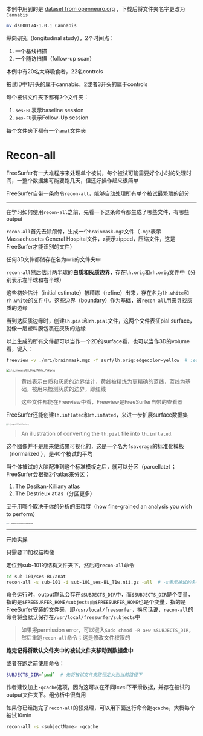 本例中用到的是 [dataset from openneuro.org](https://openneuro.org/datasets/ds000174/versions/1.0.1) ，下载后将文件夹名字更改为`Cannabis`

```bash
mv ds000174-1.0.1 Cannabis
```

纵向研究（longitudinal study），2个时间点：

1. 一个基线扫描
2. 一个随访扫描（follow-up scan）

本例中有20名大麻吸食者，22名controls

被试ID中1开头的属于cannabis，2或者3开头的属于controls

每个被试文件夹下都有2个文件夹：

1. `ses-BL`表示baseline session
2. `ses-FU`表示Follow-Up session

每个文件夹下都有一个`anat`文件夹

# Recon-all

FreeSurfer有一大堆程序来处理单个被试，每个被试可能需要好个小时的处理时间，一整个数据集可能要跑几天，但还好操作起来很简单

FreeSurfer自带一条命令`recon-all`，能够自动处理所有单个被试最繁琐的部分

---

在学习如何使用`recon-all`之前，先看一下这条命令都生成了哪些文件，有哪些output

`recon-all`首先去除颅骨，生成一个`brainmask.mgz`文件（`.mgz`表示Massachusetts General Hospital文件，`z`表示zipped，压缩文件，这是FreeSurfer才能识别的文件）

任何3D文件都储存在名为`mri`的文件夹中

`recon-all`然后估计两半球的**白质和灰质边界**，存在`lh.orig`和`rh.orig`文件中（分别表示左半球和右半球）

这些初始估计（initial estimate）被精炼（refine）出来，存在名为`lh.white`和`rh.white`的文件中。这些边界（boundary）作为基础，被`recon-all`用来寻找灰质的边缘

当到达灰质边缘时，创建`lh.pial`和`rh.pial`文件，这两个文件表征pial surface，就像一层塑料膜包裹在灰质的边缘

以上生成的所有文件都可以当作一个2D的surface看，也可以当作3D的volume看，键入：

```bash
freeview -v ./mri/brainmask.mgz -f surf/lh.orig:edgecolor=yellow  # :edgecolor=yellow也可以不加，默认是黄色
```

<img src="https://andysbrainbook.readthedocs.io/en/latest/_images/03_Orig_White_Pial.png" alt="../../_images/03_Orig_White_Pial.png" style="zoom: 50%;" />

> 黄线表示白质和灰质的边界估计，黄线被精炼为更精确的蓝线，蓝线为基础，被用来检测灰质的边界，即红线
>
> 这些文件都能在Freeview中看，Freeview是FreeSurfer自带的查看器

FreeSurfer还能创建`lh.inflated`和`rh.infated`，来进一步扩展surface数据集

<img src="https://andysbrainbook.readthedocs.io/en/latest/_images/03_Pial_Inflated.png" alt="../../_images/03_Pial_Inflated.png" style="zoom: 25%;" />

>An illustration of converting the `lh.pial` file into `lh.inflated`.

这个图像并不是用来使结果可视化的，这是一个名为`fsaverage`的标准化模板（normalized ），是40个被试的平均

当个体被试的大脑配准到这个标准模板之后，就可以分区（parcellate）；FreeSurfer会根据2个atlas来分区：

1. The Desikan-Killiany atlas
2. The Destrieux atlas（分区更多）

至于用哪个取决于你的分析的细粒度（how fine-grained an analysis you wish to perform）

<img src="https://andysbrainbook.readthedocs.io/en/latest/_images/03_FreeSurfer_Atlases.png" alt="../../_images/03_FreeSurfer_Atlases.png" style="zoom: 25%;" />

---

开始实操

只需要T1加权结构像

定位到sub-101的结构文件夹下，然后跑`recon-all`命令

```bash
cd sub-101/ses-BL/anat
recon-all -s sub-101 -i sub-101_ses-BL_T1w.nii.gz -all  # -s表示被试的名字；-i表示input，即结构像的名字；-all表示会跑所有的预处理步骤，建议除了在编辑数据之后重新跑recon-all命令之外，都加上该选项
```

命令运行时，output默认会存在`$SUBJECTS_DIR`中，而`$SUBJECTS_DIR`是个变量，指的是`$FREESURFER_HOME/subjects`而`$FREESURFER_HOME`也是个变量，指的是FreeSurfer安装的文件夹，即`/usr/local/freesurfer`，换句话说，`recon-all`的命令将会默认保存在`/usr/local/freesurfer/subjects`中

> 如果报permission error，可以键入`Sudo chmod -R a+w $SUBJECTS_DIR`，然后重跑`recon-all`命令；这是修改文件权限的

**跑完记得将默认文件夹中的被试文件夹移动到数据盘中**

或者在跑之前使用命令：

```bash
SUBJECTS_DIR=`pwd`  # 先将被试文件夹路径定义到当前路径下
```

作者建议加上`-qcache`选项，因为这可以在不同level下平滑数据，并存在被试的output文件夹下。组分析中很有用

如果你已经跑完了`recon-all`的预处理，可以用下面这行命令跑`qcache`，大概每个被试10min

```bash
recon-all -s <subjectName> -qcache
```

